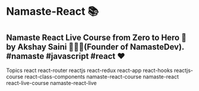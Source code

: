 # Namaste-React 📚 

## Namaste React Live Course from Zero to Hero 🚀 by Akshay Saini 👨🏻‍💻(Founder of NamasteDev). #namaste #javascript #react ❤ 

Topics
react react-router reactjs react-redux react-app react-hooks reactjs-course react-class-components namaste-react-course namaste-react react-live-course namaste-react-live 
